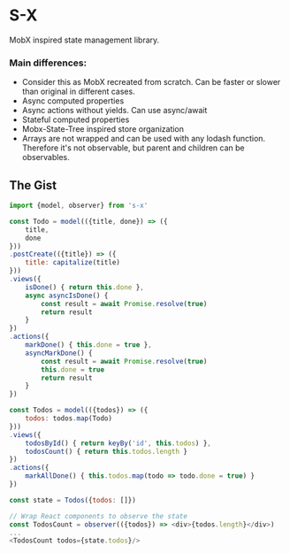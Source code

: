 # S-X

MobX inspired state management library.

### Main differences:
- Consider this as MobX recreated from scratch. Can be faster or slower than original in different cases.
- Async computed properties
- Async actions without yields. Can use async/await
- Stateful computed properties
- Mobx-State-Tree inspired store organization
- Arrays are not wrapped and can be used with any lodash function. Therefore it's not observable, but parent and children can be observables.

## The Gist

```javascript
import {model, observer} from 's-x'

const Todo = model(({title, done}) => ({
    title,
    done
}))
.postCreate(({title}) => ({
    title: capitalize(title)
}))
.views({
    isDone() { return this.done },
    async asyncIsDone() { 
        const result = await Promise.resolve(true)
        return result
    }
})
.actions({
    markDone() { this.done = true },
    asyncMarkDone() {
        const result = await Promise.resolve(true)
        this.done = true
        return result
    }
})

const Todos = model(({todos}) => ({
    todos: todos.map(Todo)
}))
.views({
    todosById() { return keyBy('id', this.todos) },
    todosCount() { return this.todos.length }
})
.actions({
    markAllDone() { this.todos.map(todo => todo.done = true) }
})

const state = Todos({todos: []})

// Wrap React components to observe the state
const TodosCount = observer(({todos}) => <div>{todos.length}</div>)
...
<TodosCount todos={state.todos}/>

```
